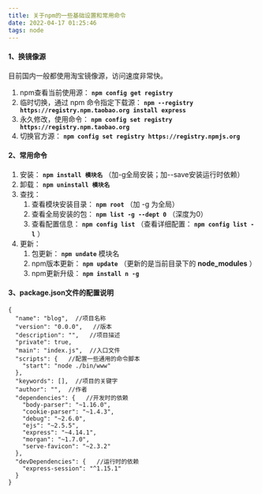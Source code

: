 ```yaml
---
title: 关于npm的一些基础设置和常用命令
date: 2022-04-17 01:25:46
tags: node
---
```


#### 1、换镜像源

目前国内一般都使用淘宝镜像源，访问速度非常快。

1. npm查看当前使用源： **`npm config get registry`**
2. 临时切换，通过 npm 命令指定下载源： **`npm --registry https://registry.npm.taobao.org install express`**
3. 永久修改，使用命令： **`npm config set registry https://registry.npm.taobao.org`**
4. 切换官方源： **`npm config set registry https://registry.npmjs.org`**

#### 2、常用命令

1. 安装： **`npm install 模块名`** （加-g全局安装；加--save安装运行时依赖）
2. 卸载： **`npm uninstall 模块名`**
3. 查找：
   1. 查看模块安装目录： **`npm root`** （加 -g 为全局）
   2. 查看全局安装的包： **`npm list -g --dept 0`** （深度为0）
   3. 查看配置信息： **`npm config list`** （查看详细配置： **`npm config list -l`** ）
4. 更新：
   1. 包更新： **`npm undate`** 模块名
   2. npm版本更新： **`npm update`** （更新的是当前目录下的 **node_modules** ）
   3. npm更新升级： **`npm install n -g`**

#### 3、package.json文件的配置说明

```
{
  "name": "blog",  //项目名称
  "version": "0.0.0",   //版本
  "description": "",   //项目描述
  "private": true,
  "main": "index.js",  //入口文件
  "scripts": {   //配置一些通用的命令脚本
	"start": "node ./bin/www"
  },
  "keywords": [],  //项目的关键字
  "author": "",  //作者
  "dependencies": {   //开发时的依赖
	"body-parser": "~1.16.0",
	"cookie-parser": "~1.4.3",
	"debug": "~2.6.0",
	"ejs": "~2.5.5",
	"express": "~4.14.1",
	"morgan": "~1.7.0",
	"serve-favicon": "~2.3.2"
  },
  "devDependencies": {   //运行时的依赖
	"express-session": "^1.15.1"
  }
}
```
